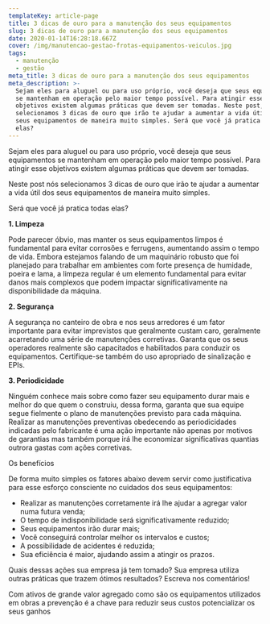 ```yaml
---
templateKey: article-page
title: 3 dicas de ouro para a manutenção dos seus equipamentos
slug: 3 dicas de ouro para a manutenção dos seus equipamentos
date: 2020-01-14T16:28:18.667Z
cover: /img/manutencao-gestao-frotas-equipamentos-veiculos.jpg
tags:
  - manutenção
  - gestão
meta_title: 3 dicas de ouro para a manutenção dos seus equipamentos
meta_description: >-
  Sejam eles para aluguel ou para uso próprio, você deseja que seus equipamentos
  se mantenham em operação pelo maior tempo possível. Para atingir esse
  objetivos existem algumas práticas que devem ser tomadas. Neste post, nós
  selecionamos 3 dicas de ouro que irão te ajudar a aumentar a vida útil dos
  seus equipamentos de maneira muito simples. Será que você já pratica todas
  elas?
---
```

Sejam eles para aluguel ou para uso próprio, você deseja que seus equipamentos se mantenham em operação pelo maior tempo possível. Para atingir esse objetivos existem algumas práticas que devem ser tomadas. 

Neste post nós selecionamos 3 dicas de ouro que irão te ajudar a aumentar a vida útil dos seus equipamentos  de maneira muito simples.

Será que você já pratica todas elas?

**1. Limpeza**

Pode parecer óbvio, mas manter os seus equipamentos limpos é fundamental para evitar corrosões e ferrugens, aumentando assim o tempo de vida. Embora estejamos falando de um maquinário robusto que foi planejado para trabalhar em ambientes com forte presença de humidade, poeira e lama, a limpeza regular é um elemento fundamental para evitar danos mais complexos que podem impactar significativamente na disponibilidade da máquina.



**2. Segurança**

A segurança no canteiro de obra e nos seus arredores é um fator importante para evitar imprevistos que geralmente custam caro, geralmente acarretando uma série de manutenções corretivas. Garanta que os seus operadores realmente são capacitados e habilitados para conduzir os equipamentos. Certifique-se  também do uso apropriado de sinalização e EPIs. 



**3. Periodicidade**

Ninguém conhece mais sobre como fazer seu equipamento durar mais e melhor do que quem o construiu, dessa forma, garanta que sua equipe segue fielmente o plano de manutenções previsto para cada máquina. Realizar as manutenções preventivas obedecendo as periodicidades indicadas pelo fabricante é uma ação importante não apenas por motivos de garantias mas também porque irá lhe economizar significativas quantias outrora gastas com ações corretivas.



Os benefícios

De forma muito simples os fatores abaixo devem servir como justificativa para esse esforço consciente no cuidados dos seus equipamentos:

* Realizar as manutenções corretamente irá lhe ajudar a agregar valor numa futura venda;
* O tempo de indisponibilidade será significativamente reduzido;
* Seus equipamentos irão durar mais;
* Você conseguirá controlar melhor os intervalos e custos;
* A possibilidade de acidentes é reduzida;
* Sua eficiência é maior, ajudando assim a atingir os prazos.

Quais dessas ações sua empresa já tem tomado? Sua empresa utiliza outras práticas que trazem ótimos resultados? Escreva nos comentários! 

Com ativos de grande valor agregado como são os equipamentos utilizados em obras a prevenção é a chave para reduzir seus custos potencializar os seus ganhos
